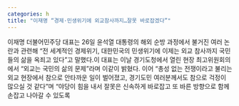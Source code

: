 ```yaml
---
categories: h
title: "이재명 “경제·민생위기에 외교참사까지…잘못 바로잡겠다”"
---
```

이재명 더불어민주당 대표는 26일 윤석열 대통령의 해외 순방 과정에서 불거진 여러 논란과 관련해 “전 세계적인 경제위기, 대한민국의 민생위기에 이제는 외교 참사까지 국민들의 삶을 옥죄고 있다”고 말했다.이 대표는 이날 경기도청에서 열린 현장 최고위원회의에서 “외교는 국민의 삶의 문제”라며 이같이 밝혔다. 이어 “총성 없는 전쟁이라고 불리는 외교 현장에서 참으로 안타까운 일이 벌어졌고, 경기도민 여러분께서도 참으로 걱정이 많으실 것 같다”며 “야당이 힘을 내서 잘못은 신속하게 바로잡고 또 바른 방향으로 함께 손잡고 나아갈 수 있도록